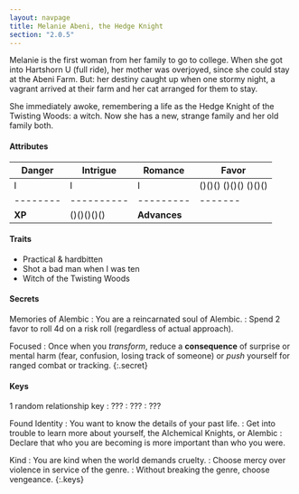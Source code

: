 ```yaml
---
layout: navpage
title: Melanie Abeni, the Hedge Knight
section: "2.0.5"
---
```


Melanie is the first woman from her family to go to college.
When she got into Hartshorn U (full ride), her mother was overjoyed, since she could stay at the Abeni Farm.
But: her destiny caught up when one stormy night, a vagrant arrived at their farm and her cat arranged for them to stay.

She immediately awoke, remembering a life as the Hedge Knight of the Twisting Woods: a witch.
Now she has a new, strange family and her old family both.

#### Attributes

| Danger | Intrigue | Romance | Favor |
|--------|----------|---------|-------|
| I      | I        | I       | ()()() ()()() ()()() |
|--------|----------|---------|-------|
| **XP** | ()()()()() | **Advances** |       |

#### Traits

* Practical & hardbitten
* Shot a bad man when I was ten
* Witch of the Twisting Woods

#### Secrets

Memories of Alembic
: You are a reincarnated soul of Alembic.
  : Spend 2 favor to roll 4d on a risk roll (regardless of actual approach).

Focused
: Once when you _transform_, reduce a **consequence** of surprise or mental harm (fear, confusion, losing track of someone) or _push_ yourself for ranged combat or tracking.
{:.secret}



#### Keys
1 random relationship key
: ???
  : ???
  : ???

Found Identity
: You want to know the details of your past life.
  : Get into trouble to learn more about yourself, the Alchemical Knights, or Alembic
  : Declare that who you are becoming is more important than who you were.

Kind
: You are kind when the world demands cruelty.
  : Choose mercy over violence in service of the genre.
  : Without breaking the genre, choose vengeance.
{:.keys}


